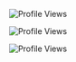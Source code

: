 <p align="center">
  <img src="https://api.visitorbadge.io/api/VisitorHit?user=UNIKBAAP&countColorcountColor&countColor=%23FF0000" alt="Profile Views">
</p>
<p align="center">
  <img src="https://img.shields.io/github/followers/UNIKBAAP?color=FF0000&style=for-the-badge&logo=github&label=Follow" alt="Profile Views">
</p>
<p align="center">
  <img src="https://img.shields.io/github/stars/UNIKBAAP?color=FF0000&style=for-the-badge&logo=github&label=Star" alt="Profile Views">
</p>
